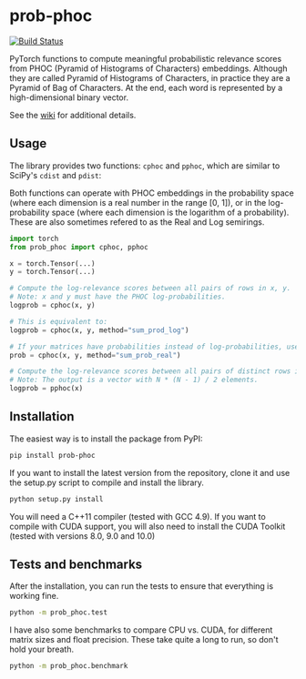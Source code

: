 # prob-phoc

[![Build Status](https://travis-ci.com/jpuigcerver/prob-phoc.svg?branch=master)](https://travis-ci.com/jpuigcerver/prob-phoc)

PyTorch functions to compute meaningful probabilistic relevance scores from
PHOC (Pyramid of Histograms of Characters) embeddings.
Although they are called Pyramid of Histograms of Characters, in practice
they are a Pyramid of Bag of Characters. At the end, each word is
represented by a high-dimensional binary vector.

See the [wiki](https://github.com/jpuigcerver/prob-phoc/wiki)
for additional details.

## Usage

The library provides two functions: `cphoc` and `pphoc`, which are
similar to SciPy's `cdist` and `pdist`:

Both functions can operate with PHOC embeddings in the probability space (where
each dimension is a real number in the range [0, 1]), or in the log-probability
space (where each dimension is the logarithm of a probability). These are also
sometimes refered to as the Real and Log semirings.

```python
import torch
from prob_phoc import cphoc, pphoc

x = torch.Tensor(...)
y = torch.Tensor(...)

# Compute the log-relevance scores between all pairs of rows in x, y.
# Note: x and y must have the PHOC log-probabilities.
logprob = cphoc(x, y)

# This is equivalent to:
logprob = cphoc(x, y, method="sum_prod_log")

# If your matrices have probabilities instead of log-probabilities, use:
prob = cphoc(x, y, method="sum_prob_real")

# Compute the log-relevance scores between all pairs of distinct rows in x.
# Note: The output is a vector with N * (N - 1) / 2 elements.
logprob = pphoc(x)
```

## Installation

The easiest way is to install the package from PyPI:

```bash
pip install prob-phoc
```

If you want to install the latest version from the repository, clone it
and use the setup.py script to compile and install the library.

```bash
python setup.py install
```

You will need a C++11 compiler (tested with GCC 4.9).
If you want to compile with CUDA support, you will also need to install
the CUDA Toolkit (tested with versions 8.0, 9.0 and 10.0)

## Tests and benchmarks

After the installation, you can run the tests to ensure that everything is
working fine.

```bash
python -m prob_phoc.test
```

I have also some benchmarks to compare CPU vs. CUDA, for different matrix
sizes and float precision. These take quite a long to run, so don't hold
your breath.

```bash
python -m prob_phoc.benchmark
```
